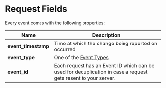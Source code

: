 # Request Fields

Every event comes with the following properties:

| Name | Description |
|--------|--------------|
| **event_timestamp** | Time at which the change being reported on occurred |
| **event_type** | One of the [Event Types](introduction#event-types) |
| **event_id** | Each request has an Event ID which can be used for deduplication in case a request gets resent to your server. |
